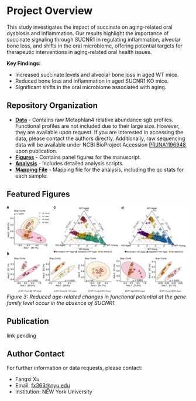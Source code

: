 # Project Overview

This study investigates the impact of succinate on aging-related oral dysbiosis and inflammation. Our results highlight the importance of succinate signaling through SUCNR1 in regulating inflammation, alveolar bone loss, and shifts in the oral microbiome, offering potential targets for therapeutic
interventions in aging-related oral health issues.

**Key Findings:**
- Increased succinate levels and alveolar bone loss in aged WT mice.
- Reduced bone loss and inflammation in aged SUCNR1 KO mice.
- Significant shifts in the oral microbiome associated with aging.

## Repository Organization

- **[Data](/data)** - Contains raw Metaphlan4 relative abundance sgb profiles. Functional profiles are not included due to their large size. However, they are available upon request. If you are interested in accessing the data, please contact the authors directly. Additionally, raw sequencing data will be available under NCBI BioProject Accession [PRJNA1196948](https://www.ncbi.nlm.nih.gov/bioproject/PRJNA1196948) upon publication.
- **[Figures](/figures)** - Contains panel figures for the manuscript.
- **[Analysis](/analysis)** - Includes detailed analysis scripts.
- **[Mapping File](/data/mapping_250k_w_qc.xlsx)** - Mapping file for the analysis, including the qc stats for each sample.

## Featured Figures

![Figure 3](/figures/Figure3_final_submission.png)
*Figure 3: Reduced age-related changes in functional potential at the gene family level occur in
the absence of SUCNR1.*

## Publication

link pending

## Author Contact

For further information or data requests, please contact:
- Fangxi Xu
- Email: fx363@nyu.edu
- Institution: NEW York University



